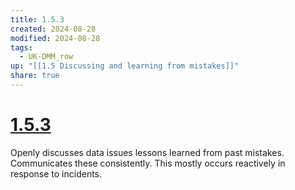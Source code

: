 ```yaml
---
title: 1.5.3
created: 2024-08-28
modified: 2024-08-28
tags:
  - UK-DMM_row
up: "[[1.5 Discussing and learning from mistakes]]"
share: true
---
```

# [1.5.3](1.5.3.md)

Openly discusses data issues lessons learned from past mistakes. Communicates these consistently. This mostly occurs reactively in response to incidents.
